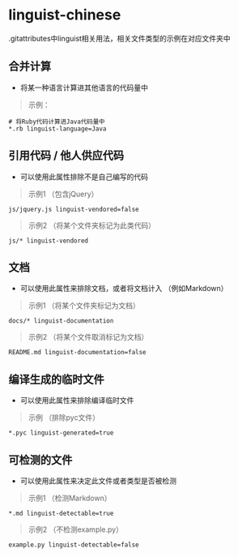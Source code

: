 # linguist-chinese

.gitattributes中linguist相关用法，相关文件类型的示例在对应文件夹中

## 合并计算

* 将某一种语言计算进其他语言的代码量中
> 示例：
```gitattributes
# 将Ruby代码计算进Java代码量中
*.rb linguist-language=Java
```

## 引用代码 / 他人供应代码

* 可以使用此属性排除不是自己编写的代码
> 示例1 （包含jQuery）
```gitattributes
js/jquery.js linguist-vendored=false
```
> 示例2 （将某个文件夹标记为此类代码）
```gitattributes
js/* linguist-vendored
```

## 文档

* 可以使用此属性来排除文档，或者将文档计入 （例如Markdown）
> 示例1 （将某个文件夹标记为文档）
```gitattributes
docs/* linguist-documentation
```
> 示例2 （将某个文件取消标记为文档）
```gitattributes
README.md linguist-documentation=false
```

## 编译生成的临时文件

* 可以使用此属性来排除编译临时文件
> 示例 （排除pyc文件）
```gitattributes
*.pyc linguist-generated=true
```

## 可检测的文件

* 可以使用此属性来决定此文件或者类型是否被检测
> 示例1 （检测Markdown）
```gitattributes
*.md linguist-detectable=true
```
> 示例2 （不检测example.py）
```gitattributes
example.py linguist-detectable=false
```
